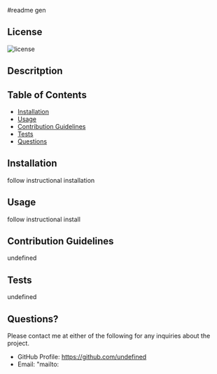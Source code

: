 
  #readme gen

  ## License
  
  ![license](https://img.shields.io/static/v1?label=license&message=MIT&color=success)

  ## Descritption
  
  ## Table of Contents
  
  * [Installation](#installation)
  * [Usage](#usage)
  * [Contribution Guidelines](#contribution-guidelines)
  * [Tests](#tests)
  * [Questions](#questions)
  
  ## Installation
  
  follow instructional installation 
  
  ## Usage
  
  follow instructional install 
  
  ## Contribution Guidelines
  
  undefined
  
  ## Tests
  
  undefined
  
  ## Questions?
  
  Please contact me at either of the following for any inquiries about the project.
  * GitHub Profile: https://github.com/undefined
  * Email: "mailto:
  